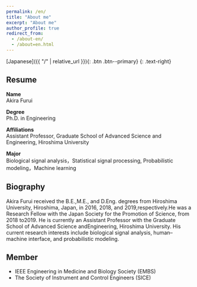 ```yaml
---
permalink: /en/
title: "About me"
excerpt: "About me"
author_profile: true
redirect_from: 
  - /about-en/
  - /about=en.html
---
```


[Japanese]({{ "/" | relative_url }}){: .btn .btn--primary}
{: .text-right}

## Resume

**Name**<br>
Akira Furui

**Degree**<br>
Ph.D. in Engineering

**Affiliations**<br>
Assistant Professor,
Graduate School of Advanced Science and Engineering, Hiroshima University

**Major**<br>
Biological signal analysis，Statistical signal processing, Probabilistic modeling，Machine learning

## Biography

Akira Furui received the B.E.,M.E., and D.Eng. degrees from Hiroshima University, Hiroshima, Japan, in 2016, 2018, and 2019,respectively.He was a Research Fellow with the Japan Society for the Promotion of Science, from 2018 to2019. He is currently an Assistant Professor with the Graduate School of Advanced Science andEngineering, Hiroshima University. His current research interests include biological signal analysis, human–machine interface, and probabilistic modeling.

## Member

- IEEE Engineering in Medicine and Biology Society (EMBS)
- The Society of Instrument and Control Engineers (SICE)